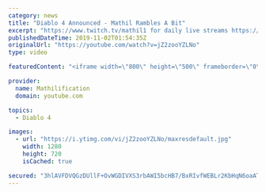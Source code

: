 ```yaml
---
category: news
title: "Diablo 4 Announced - Mathil Rambles A Bit"
excerpt: "https://www.twitch.tv/mathil1 for daily live streams https://twitter.com/MathilExists https://www.instagram.com/mathilexists/ ..."
publishedDateTime: 2019-11-02T01:54:35Z
originalUrl: "https://youtube.com/watch?v=jZ2zooYZLNo"
type: video

featuredContent: "<iframe width=\"800\" height=\"500\" frameborder=\"0\" src=\"https://www.youtube.com/embed/jZ2zooYZLNo\" allow=\"accelerometer; autoplay; encrypted-media; gyroscope; picture-in-picture\" allowfullscreen></iframe>"

provider:
  name: Mathilification
  domain: youtube.com

topics:
  - Diablo 4

images:
  - url: "https://i.ytimg.com/vi/jZ2zooYZLNo/maxresdefault.jpg"
    width: 1280
    height: 720
    isCached: true

secured: "3hlAVFDVQGzDUllF+OvWGDIVXS3rbAWI5bcHB7/BxRIvfWEBLr2KbHqN6oaATTKYvLzqb/ef3+tuAxs2fNLxLQD3ekwmmsWFNhhcsvHp6V6gL0oq7k1HayTA+C6FmtIQ7UO2J8WLVhjEwaTCMWgRMODHXQuEDl5SryIoMcjOyIqTlFMgHlGOBXpz9yh92FucJoJdh9bC6Kc/6A8xcGJ1vCRhS2ww2Qh8Ljby8635q1FHWHvV2ZE/E5YvN2MTxB6OjEDw4WC97Mp3XuiV7h0pJV9G/JCYHazoCkEIEEtxIOoJNhaX5t+O56FO7DUvnS8iAZHDfzAMuGOMBgVdtfw6QCm5ypst6Y86nTCM+Xur8oDf9gGIox/Jri8GnvOwozWcO7/4UceXjJC45PbVqTLjg+wMukKKNT4F2pevvqZFsAMS4CSHDSFUMasMx9yiLnNw;RJpAUhGRTGtK8jNles6/TA=="
---
```



